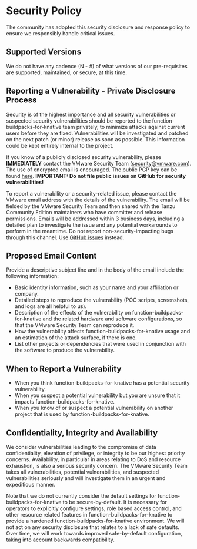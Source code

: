 # Security Policy

The community has adopted this security disclosure and response policy to ensure we responsibly handle critical issues.

## Supported Versions

We do not have any cadence (N - #) of what versions of our pre-requisites are supported, maintained, or secure, at this time.

## Reporting a Vulnerability - Private Disclosure Process

Security is of the highest importance and all security vulnerabilities or suspected security vulnerabilities should be reported to the function-buildpacks-for-knative team privately, to minimize attacks against current users before they are fixed. Vulnerabilities will be investigated and patched on the next patch (or minor) release as soon as possible. This information could be kept entirely internal to the project.

If you know of a publicly disclosed security vulnerability, please **IMMEDIATELY** contact the VMware Security Team (security@vmware.com). The use of encrypted email is encouraged. The public PGP key can be found [here](https://kb.vmware.com/kb/1055). **IMPORTANT: Do not file public issues on GitHub for security vulnerabilities!**

To report a vulnerability or a security-related issue, please contact the VMware email address with the details of the vulnerability. The email will be fielded by the VMware Security Team and then shared with the Tanzu Community Edition maintainers who have committer and release permissions. Emails will be addressed within 3 business days, including a detailed plan to investigate the issue and any potential workarounds to perform in the meantime. Do not report non-security-impacting bugs through this channel. Use [GitHub issues](https://github.com/vmware-tanzu/function-buildpacks-for-knative/issues) instead.

## Proposed Email Content

Provide a descriptive subject line and in the body of the email include the following information:

* Basic identity information, such as your name and your affiliation or company.
* Detailed steps to reproduce the vulnerability  (POC scripts, screenshots, and logs are all helpful to us).
* Description of the effects of the vulnerability on function-buildpacks-for-knative and the related hardware and software configurations, so that the VMware Security Team can reproduce it.
* How the vulnerability affects function-buildpacks-for-knative usage and an estimation of the attack surface, if there is one.
* List other projects or dependencies that were used in conjunction with the software to produce the vulnerability.

## When to Report a Vulnerability

* When you think function-buildpacks-for-knative has a potential security vulnerability.
* When you suspect a potential vulnerability but you are unsure that it impacts function-buildpacks-for-knative.
* When you know of or suspect a potential vulnerability on another project that is used by function-buildpacks-for-knative.

## Confidentiality, Integrity and Availability

We consider vulnerabilities leading to the compromise of data confidentiality, elevation of privilege, or integrity to be our highest priority concerns. Availability, in particular in areas relating to DoS and resource exhaustion, is also a serious security concern. The VMware Security Team takes all vulnerabilities, potential vulnerabilities, and suspected vulnerabilities seriously and will investigate them in an urgent and expeditious manner.

Note that we do not currently consider the default settings for function-buildpacks-for-knative to be secure-by-default. It is necessary for operators to explicitly configure settings, role based access control, and other resource related features in function-buildpacks-for-knative to provide a hardened function-buildpacks-for-knative environment. We will not act on any security disclosure that relates to a lack of safe defaults. Over time, we will work towards improved safe-by-default configuration, taking into account backwards compatibility.

